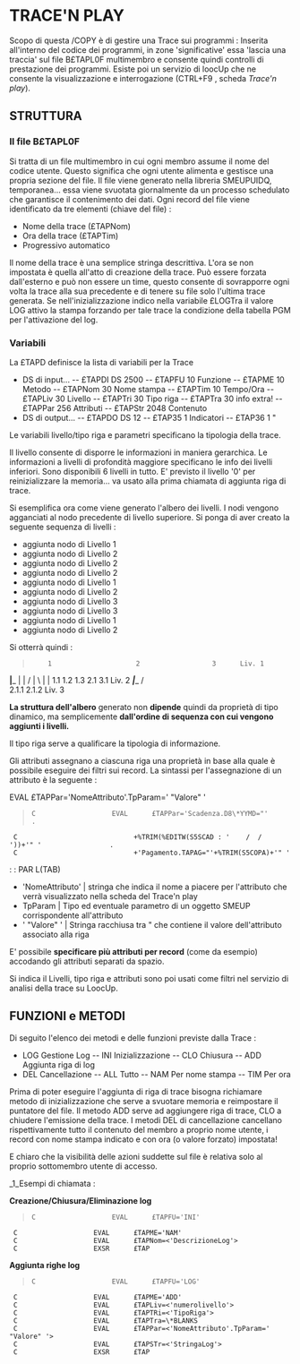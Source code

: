 # TRACE'N PLAY
Scopo di questa /COPY è di gestire una Trace sui programmi : 
Inserita all'interno del codice dei programmi, in zone 'significative' essa 'lascia una traccia' sul file B£TAPL0F multimembro e consente quindi controlli di prestazione dei programmi.
Esiste poi un servizio di loocUp che ne consente la visualizzazione e interrogazione (CTRL+F9 , scheda _Trace'n play_).

## STRUTTURA
### Il file B£TAPL0F

Si tratta di un file multimembro in cui ogni membro assume il nome del codice utente. Questo significa che ogni utente alimenta e gestisce una propria sezione del file.
Il file viene generato nella libreria SMEUPUIDQ, temporanea... essa viene svuotata giornalmente da un processo schedulato che garantisce il contenimento dei dati.
Ogni record del file viene identificato da tre elementi (chiave del file) : 


- Nome della trace               (£TAPNom)
- Ora della trace                  (£TAPTim)
- Progressivo automatico


Il nome della trace è una semplice stringa descrittiva.
L'ora se non impostata è quella all'atto di creazione della trace. Può essere forzata dall'esterno e può non essere un time, questo consente di sovrapporre ogni volta la trace alla sua precedente e di tenere su file solo l'ultima trace generata.
Se nell'inizializzazione indico nella variabile £LOGTra il valore LOG attivo la stampa forzando per tale trace la condizione della tabella PGM per l'attivazione del log.

### Variabili
La £TAPD definisce la lista di variabili per la Trace


-  DS di input...
-- £TAPDI          	DS         	 2500
-- £TAPFU                       	10          Funzione
-- £TAPME                       	10          Metodo
-- £TAPNom                    	30          Nome stampa
-- £TAPTim                      	10          Tempo/Ora
-- £TAPLiv                      	30          Livello
-- £TAPTri                      	30          Tipo riga
-- £TAPTra                      	30          info extra!
-- £TAPPar                     	256          Attributi
-- £TAPStr                    	2048          Contenuto
- DS di output...
-- £TAPDO     	 DS            12
-- £TAP35                		1          Indicatori
-- £TAP36                        	1	"


Le variabili livello/tipo riga e parametri specificano la tipologia della trace.

Il livello consente di disporre le informazioni in maniera gerarchica.
Le informazioni a livelli di profondità maggiore specificano le info dei livelli inferiori.
Sono disponibili 6 livelli in tutto.
E' previsto il livello '0' per reinizializzare la memoria... va usato alla prima chiamata di aggiunta riga di trace.

Si esemplifica ora come viene generato l'albero dei livelli.
I nodi vengono agganciati al nodo precedente di livello superiore.
Si ponga di aver creato la seguente sequenza di livelli : 


- aggiunta nodo di Livello 1
- aggiunta nodo di Livello 2
- aggiunta nodo di Livello 2
- aggiunta nodo di Livello 2
- aggiunta nodo di Livello 1
- aggiunta nodo di Livello 2
- aggiunta nodo di Livello 3
- aggiunta nodo di Livello 3
- aggiunta nodo di Livello 1
- aggiunta nodo di Livello 2


 Si otterrà quindi : 

>         1                     2                  3      Liv. 1
   ______|_______              |                  |
  /      |       \             |                  |
 1.1    1.2     1.3           2.1                3.1     Liv. 2
                          _____|______
                         /            \
                       2.1.1         2.1.2               Liv. 3


**La struttura dell'albero** generato non **dipende** quindi da proprietà di tipo dinamico, ma semplicemente **dall'ordine di sequenza con cui vengono aggiunti i livelli.**


  Il tipo riga serve a qualificare la tipologia di informazione.

  Gli attributi assegnano a ciascuna riga una proprietà in base alla quale è possibile eseguire dei filtri sui record.
  La sintassi per l'assegnazione di un attributo è la seguente : 

EVAL      £TAPPar='NomeAttributo'.TpParam=' "Valore" '
	
>     C                   EVAL      £TAPPar='Scadenza.D8\*YYMD="'                        .
     C                             +%TRIM(%EDITW(S5SCAD : '    /  /  '))+'" '                 .
     C                             +'Pagamento.TAPAG="'+%TRIM(S5COPA)+'" '


 :  : PAR L(TAB)
- 'NomeAttributo' | stringa che indica il nome a piacere per l'attributo che verrà visualizzato nella scheda del Trace'n play
- TpParam | Tipo ed eventuale parametro di un oggetto SMEUP corrispondente all'attributo
- ' "Valore" ' | Stringa racchiusa tra " che contiene il valore dell'attributo associato alla riga



E' possibile **specificare più attributi per record** (come da esempio) accodando gli attributi separati da spazio.

Si indica il
  Livelli, tipo riga e attributi sono poi usati come filtri nel servizio di analisi della trace su LoocUp.


## FUNZIONI e METODI

Di seguito l'elenco dei metodi e delle funzioni previste dalla Trace : 


- LOG       	Gestione Log
-- INI       	Inizializzazione
-- CLO       	Chiusura
-- ADD       	Aggiunta riga di log
- DEL       	Cancellazione
-- ALL       	Tutto
-- NAM       	Per nome stampa
-- TIM       	Per ora

Prima di poter eseguire l'aggiunta di riga di trace bisogna richiamare metodo di inizializzazione che serve a svuotare memoria e reimpostare il puntatore del file.
Il metodo ADD serve ad aggiungere riga di trace, CLO a chiudere l'emissione della trace.
I metodi DEL di cancellazione cancellano rispettivamente tutto il contenuto del membro a proprio nome utente, i record con nome stampa indicato e con ora (o valore forzato) impostata!

E chiaro che la visibilità delle azioni suddette sul file è relativa solo al proprio sottomembro utente di accesso.

_1_Esempi di chiamata : 

**Creazione/Chiusura/Eliminazione log**
>     C                   EVAL      £TAPFU='INI'		
     C                   EVAL      £TAPME='NAM'
     C                   EVAL      £TAPNom=<'DescrizioneLog'>
     C                   EXSR      £TAP


**Aggiunta righe log**
>     C                   EVAL      £TAPFU='LOG'
     C                   EVAL      £TAPME='ADD'
     C                   EVAL      £TAPLiv=<'numerolivello'>
     C                   EVAL      £TAPTRi=<'TipoRiga'>
     C                   EVAL      £TAPTra=\*BLANKS
     C                   EVAL      £TAPPar=<'NomeAttributo'.TpParam=' "Valore" '>
     C                   EVAL      £TAPSTr=<'StringaLog'>
     C                   EXSR      £TAP


